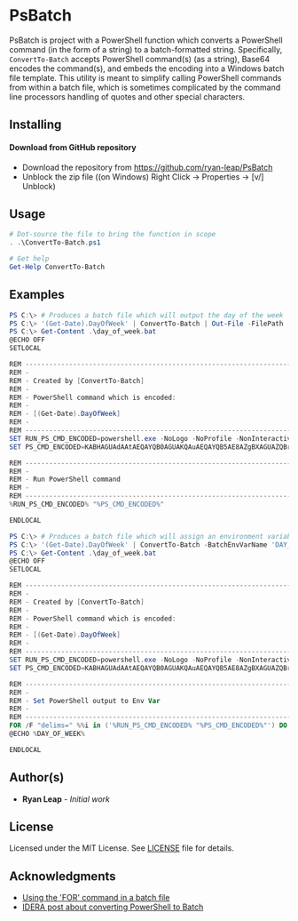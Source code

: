 # PsBatch
PsBatch is project with a PowerShell function which converts a PowerShell command (in the form of a string) to a batch-formatted string. 
Specifically, ```ConvertTo-Batch``` accepts PowerShell command(s) (as a string), Base64 encodes the command(s), and embeds the encoding
into a Windows batch file template. This utility is meant to simplify calling PowerShell commands from within a batch file, which is
sometimes complicated by the command line processors handling of quotes and other special characters.

## Installing
#### Download from GitHub repository

* Download the repository from https://github.com/ryan-leap/PsBatch
* Unblock the zip file ((on Windows) Right Click -> Properties -> [v/] Unblock)

## Usage
```powershell
# Dot-source the file to bring the function in scope
. .\ConvertTo-Batch.ps1

# Get help
Get-Help ConvertTo-Batch
```

## Examples
```powershell
PS C:\> # Produces a batch file which will output the day of the week
PS C:\> '(Get-Date).DayOfWeek' | ConvertTo-Batch | Out-File -FilePath '.\day_of_week.bat' -Encoding ascii
PS C:\> Get-Content .\day_of_week.bat
@ECHO OFF
SETLOCAL

REM ---------------------------------------------------------------------------------------------------------
REM -
REM - Created by [ConvertTo-Batch]
REM -
REM - PowerShell command which is encoded:
REM -
REM - [(Get-Date).DayOfWeek]
REM -
REM ---------------------------------------------------------------------------------------------------------
SET RUN_PS_CMD_ENCODED=powershell.exe -NoLogo -NoProfile -NonInteractive -ExecutionPolicy Bypass -EncodedCommand
SET PS_CMD_ENCODED=KABHAGUAdAAtAEQAYQB0AGUAKQAuAEQAYQB5AE8AZgBXAGUAZQBrAA==

REM ---------------------------------------------------------------------------------------------------------
REM -
REM - Run PowerShell command
REM -
REM ---------------------------------------------------------------------------------------------------------
%RUN_PS_CMD_ENCODED% "%PS_CMD_ENCODED%"

ENDLOCAL
```
```powershell
PS C:\> # Produces a batch file which will assign an environment variable to the day of the week
PS C:\> '(Get-Date).DayOfWeek' | ConvertTo-Batch -BatchEnvVarName 'DAY_OF_WEEK' | Out-File -FilePath '.\day_of_week.bat' -Encoding ascii
PS C:\> Get-Content .\day_of_week.bat
@ECHO OFF
SETLOCAL

REM ---------------------------------------------------------------------------------------------------------
REM -
REM - Created by [ConvertTo-Batch]
REM -
REM - PowerShell command which is encoded:
REM -
REM - [(Get-Date).DayOfWeek]
REM -
REM ---------------------------------------------------------------------------------------------------------
SET RUN_PS_CMD_ENCODED=powershell.exe -NoLogo -NoProfile -NonInteractive -ExecutionPolicy Bypass -EncodedCommand
SET PS_CMD_ENCODED=KABHAGUAdAAtAEQAYQB0AGUAKQAuAEQAYQB5AE8AZgBXAGUAZQBrAA==

REM ---------------------------------------------------------------------------------------------------------
REM -
REM - Set PowerShell output to Env Var
REM -
REM ---------------------------------------------------------------------------------------------------------
FOR /F "delims=" %%i in ('%RUN_PS_CMD_ENCODED% "%PS_CMD_ENCODED%"') DO SET DAY_OF_WEEK=%%i
@ECHO %DAY_OF_WEEK%

ENDLOCAL
```
## Author(s)

* **Ryan Leap** - *Initial work*

## License

Licensed under the MIT License.  See [LICENSE](LICENSE.md) file for details.

## Acknowledgments

* [Using the 'FOR' command in a batch file](https://devblogs.microsoft.com/oldnewthing/20120731-00/?p=7003)
* [IDERA post about converting PowerShell to Batch](https://community.idera.com/database-tools/powershell/powertips/b/tips/posts/converting-powershell-to-batch)
